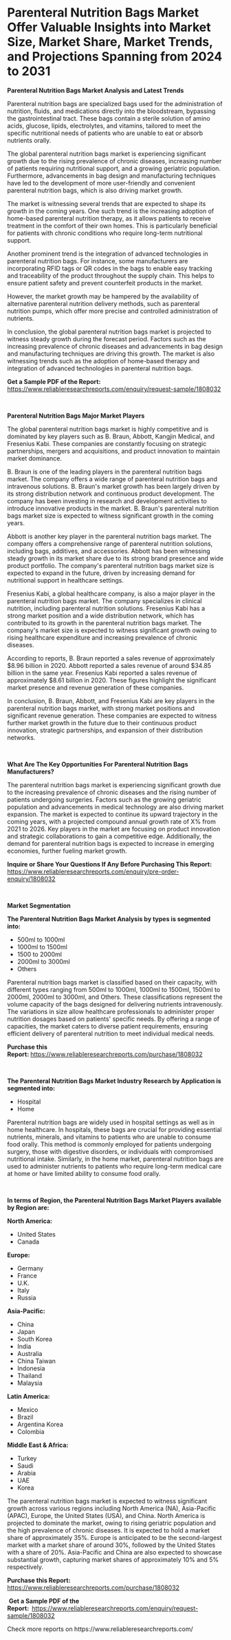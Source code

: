 <p><h1>Parenteral Nutrition Bags Market Offer Valuable Insights into Market Size, Market Share, Market Trends, and Projections Spanning from 2024 to 2031</h1></p><p><strong>Parenteral Nutrition Bags Market Analysis and Latest Trends</strong></p>
<p><p>Parenteral nutrition bags are specialized bags used for the administration of nutrition, fluids, and medications directly into the bloodstream, bypassing the gastrointestinal tract. These bags contain a sterile solution of amino acids, glucose, lipids, electrolytes, and vitamins, tailored to meet the specific nutritional needs of patients who are unable to eat or absorb nutrients orally.</p><p>The global parenteral nutrition bags market is experiencing significant growth due to the rising prevalence of chronic diseases, increasing number of patients requiring nutritional support, and a growing geriatric population. Furthermore, advancements in bag design and manufacturing techniques have led to the development of more user-friendly and convenient parenteral nutrition bags, which is also driving market growth.</p><p>The market is witnessing several trends that are expected to shape its growth in the coming years. One such trend is the increasing adoption of home-based parenteral nutrition therapy, as it allows patients to receive treatment in the comfort of their own homes. This is particularly beneficial for patients with chronic conditions who require long-term nutritional support.</p><p>Another prominent trend is the integration of advanced technologies in parenteral nutrition bags. For instance, some manufacturers are incorporating RFID tags or QR codes in the bags to enable easy tracking and traceability of the product throughout the supply chain. This helps to ensure patient safety and prevent counterfeit products in the market.</p><p>However, the market growth may be hampered by the availability of alternative parenteral nutrition delivery methods, such as parenteral nutrition pumps, which offer more precise and controlled administration of nutrients.</p><p>In conclusion, the global parenteral nutrition bags market is projected to witness steady growth during the forecast period. Factors such as the increasing prevalence of chronic diseases and advancements in bag design and manufacturing techniques are driving this growth. The market is also witnessing trends such as the adoption of home-based therapy and integration of advanced technologies in parenteral nutrition bags.</p></p>
<p><strong>Get a Sample PDF of the Report:&nbsp;</strong> <a href="https://www.reliableresearchreports.com/enquiry/request-sample/1808032">https://www.reliableresearchreports.com/enquiry/request-sample/1808032</a></p>
<p>&nbsp;</p>
<p><strong>Parenteral Nutrition Bags Major Market Players</strong></p>
<p><p>The global parenteral nutrition bags market is highly competitive and is dominated by key players such as B. Braun, Abbott, Kangjin Medical, and Fresenius Kabi. These companies are constantly focusing on strategic partnerships, mergers and acquisitions, and product innovation to maintain market dominance.</p><p>B. Braun is one of the leading players in the parenteral nutrition bags market. The company offers a wide range of parenteral nutrition bags and intravenous solutions. B. Braun's market growth has been largely driven by its strong distribution network and continuous product development. The company has been investing in research and development activities to introduce innovative products in the market. B. Braun's parenteral nutrition bags market size is expected to witness significant growth in the coming years.</p><p>Abbott is another key player in the parenteral nutrition bags market. The company offers a comprehensive range of parenteral nutrition solutions, including bags, additives, and accessories. Abbott has been witnessing steady growth in its market share due to its strong brand presence and wide product portfolio. The company's parenteral nutrition bags market size is expected to expand in the future, driven by increasing demand for nutritional support in healthcare settings.</p><p>Fresenius Kabi, a global healthcare company, is also a major player in the parenteral nutrition bags market. The company specializes in clinical nutrition, including parenteral nutrition solutions. Fresenius Kabi has a strong market position and a wide distribution network, which has contributed to its growth in the parenteral nutrition bags market. The company's market size is expected to witness significant growth owing to rising healthcare expenditure and increasing prevalence of chronic diseases.</p><p>According to reports, B. Braun reported a sales revenue of approximately $8.96 billion in 2020. Abbott reported a sales revenue of around $34.85 billion in the same year. Fresenius Kabi reported a sales revenue of approximately $8.61 billion in 2020. These figures highlight the significant market presence and revenue generation of these companies.</p><p>In conclusion, B. Braun, Abbott, and Fresenius Kabi are key players in the parenteral nutrition bags market, with strong market positions and significant revenue generation. These companies are expected to witness further market growth in the future due to their continuous product innovation, strategic partnerships, and expansion of their distribution networks.</p></p>
<p>&nbsp;</p>
<p><strong>What Are The Key Opportunities For Parenteral Nutrition Bags Manufacturers?</strong></p>
<p><p>The parenteral nutrition bags market is experiencing significant growth due to the increasing prevalence of chronic diseases and the rising number of patients undergoing surgeries. Factors such as the growing geriatric population and advancements in medical technology are also driving market expansion. The market is expected to continue its upward trajectory in the coming years, with a projected compound annual growth rate of X% from 2021 to 2026. Key players in the market are focusing on product innovation and strategic collaborations to gain a competitive edge. Additionally, the demand for parenteral nutrition bags is expected to increase in emerging economies, further fueling market growth.</p></p>
<p><strong>Inquire or Share Your Questions If Any Before Purchasing This Report:</strong> <a href="https://www.reliableresearchreports.com/enquiry/pre-order-enquiry/1808032">https://www.reliableresearchreports.com/enquiry/pre-order-enquiry/1808032</a></p>
<p>&nbsp;</p>
<p><strong>Market Segmentation</strong></p>
<p><strong>The Parenteral Nutrition Bags Market Analysis by types is segmented into:</strong></p>
<p><ul><li>500ml to 1000ml</li><li>1000ml to 1500ml</li><li>1500 to 2000ml</li><li>2000ml to 3000ml</li><li>Others</li></ul></p>
<p><p>Parenteral nutrition bags market is classified based on their capacity, with different types ranging from 500ml to 1000ml, 1000ml to 1500ml, 1500ml to 2000ml, 2000ml to 3000ml, and Others. These classifications represent the volume capacity of the bags designed for delivering nutrients intravenously. The variations in size allow healthcare professionals to administer proper nutrition dosages based on patients' specific needs. By offering a range of capacities, the market caters to diverse patient requirements, ensuring efficient delivery of parenteral nutrition to meet individual medical needs.</p></p>
<p><strong>Purchase this Report:&nbsp;</strong><a href="https://www.reliableresearchreports.com/purchase/1808032">https://www.reliableresearchreports.com/purchase/1808032</a></p>
<p>&nbsp;</p>
<p><strong>The Parenteral Nutrition Bags Market Industry Research by Application is segmented into:</strong></p>
<p><ul><li>Hospital</li><li>Home</li></ul></p>
<p><p>Parenteral nutrition bags are widely used in hospital settings as well as in home healthcare. In hospitals, these bags are crucial for providing essential nutrients, minerals, and vitamins to patients who are unable to consume food orally. This method is commonly employed for patients undergoing surgery, those with digestive disorders, or individuals with compromised nutritional intake. Similarly, in the home market, parenteral nutrition bags are used to administer nutrients to patients who require long-term medical care at home or have limited ability to consume food orally.</p></p>
<p>&nbsp;</p>
<p><strong>In terms of Region, the Parenteral Nutrition Bags Market Players available by Region are:</strong></p>
<p>
    <p> <strong> North America: </strong>
        <ul>
            <li>United States</li>
            <li>Canada</li>
        </ul>
        </p> 
    <p> <strong> Europe: </strong>
        <ul>
            <li>Germany</li>
            <li>France</li>
            <li>U.K.</li>
            <li>Italy</li>
            <li>Russia</li>
        </ul>
        </p> 
    <p> <strong> Asia-Pacific: </strong>
        <ul>
            <li>China</li>
            <li>Japan</li>
            <li>South Korea</li>
            <li>India</li>
            <li>Australia</li>
            <li>China Taiwan</li>
            <li>Indonesia</li>
            <li>Thailand</li>
            <li>Malaysia</li>
        </ul>
        </p> 
    <p> <strong> Latin America: </strong>
        <ul>
            <li>Mexico</li>
            <li>Brazil</li>
            <li>Argentina Korea</li>
            <li>Colombia</li>
        </ul>
        </p> 
    <p> <strong> Middle East & Africa: </strong>
        <ul>
            <li>Turkey</li>
            <li>Saudi</li>
            <li>Arabia</li>
            <li>UAE</li>
            <li>Korea</li>
        </ul>
    </p>
    </p>
<p><p>The parenteral nutrition bags market is expected to witness significant growth across various regions including North America (NA), Asia-Pacific (APAC), Europe, the United States (USA), and China. North America is projected to dominate the market, owing to rising geriatric population and the high prevalence of chronic diseases. It is expected to hold a market share of approximately 35%. Europe is anticipated to be the second-largest market with a market share of around 30%, followed by the United States with a share of 20%. Asia-Pacific and China are also expected to showcase substantial growth, capturing market shares of approximately 10% and 5% respectively.</p></p>
<p><strong>Purchase this Report: </strong><a href="https://www.reliableresearchreports.com/purchase/1808032">https://www.reliableresearchreports.com/purchase/1808032</a></p>
<p>&nbsp;<strong>Get a Sample PDF of the Report:&nbsp;&nbsp;</strong><a href="https://www.reliableresearchreports.com/enquiry/request-sample/1808032">https://www.reliableresearchreports.com/enquiry/request-sample/1808032</a></p>
<p><strong></strong></p>
<p>Check more reports on https://www.reliableresearchreports.com/</p>